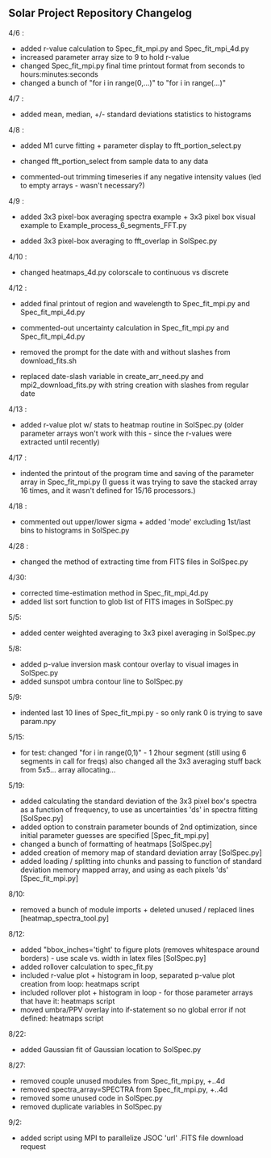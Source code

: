 ## Solar Project Repository Changelog ##

4/6 : 
- added r-value calculation to Spec_fit_mpi.py and Spec_fit_mpi_4d.py
- increased parameter array size to 9 to hold r-value
- changed Spec_fit_mpi.py final time printout format from seconds to hours:minutes:seconds
- changed a bunch of "for i in range(0,...)" to "for i in range(...)"

4/7 : 
- added mean, median, +/- standard deviations statistics to histograms

4/8 :
- added M1 curve fitting + parameter display to fft_portion_select.py
- changed fft_portion_select from sample data to any data

- commented-out trimming timeseries if any negative intensity values (led to empty arrays - wasn't necessary?)

4/9 :
- added 3x3 pixel-box averaging spectra example + 3x3 pixel box visual example to Example_process_6_segments_FFT.py

- added 3x3 pixel-box averaging to fft_overlap in SolSpec.py

4/10 :
- changed heatmaps_4d.py colorscale to continuous vs discrete

4/12 : 
- added final printout of region and wavelength to Spec_fit_mpi.py and Spec_fit_mpi_4d.py
- commented-out uncertainty calculation in Spec_fit_mpi.py and Spec_fit_mpi_4d.py

- removed the prompt for the date with and without slashes from download_fits.sh
- replaced date-slash variable in create_arr_need.py and mpi2_download_fits.py with string creation with slashes from regular date

4/13 : 
- added r-value plot w/ stats to heatmap routine in SolSpec.py  (older parameter arrays won't work with this - since the r-values were extracted until recently)

4/17 : 
- indented the printout of the program time and saving of the parameter array in Spec_fit_mpi.py
(I guess it was trying to save the stacked array 16 times, and it wasn't defined for 15/16 processors.)

4/18 : 
- commented out upper/lower sigma + added 'mode' excluding 1st/last bins to histograms in SolSpec.py

4/28 : 
- changed the method of extracting time from FITS files in SolSpec.py

4/30:
- corrected time-estimation method in Spec_fit_mpi_4d.py
- added list sort function to glob list of FITS images in SolSpec.py

5/5:
- added center weighted averaging to 3x3 pixel averaging in SolSpec.py

5/8:
- added p-value inversion mask contour overlay to visual images in SolSpec.py
- added sunspot umbra contour line to SolSpec.py

5/9:
- indented last 10 lines of Spec_fit_mpi.py - so only rank 0 is trying to save param.npy

5/15:
- for test: changed "for i in range(0,1)" - 1 2hour segment (still using 6 segments in call for freqs)
  also changed all the 3x3 averaging stuff back from 5x5... array allocating...

5/19:
- added calculating the standard deviation of the 3x3 pixel box's spectra as a function of frequency, to use as uncertainties 'ds' in spectra fitting [SolSpec.py]
- added option to constrain parameter bounds of 2nd optimization, since initial parameter guesses are specified [Spec_fit_mpi.py]
- changed a bunch of formatting of heatmaps [SolSpec.py]
- added creation of memory map of standard deviation array [SolSpec.py]
- added loading / splitting into chunks and passing to function of standard deviation memory mapped array, and using as each pixels 'ds' [Spec_fit_mpi.py]

8/10:
- removed a bunch of module imports + deleted unused / replaced lines [heatmap_spectra_tool.py]

8/12:
- added "bbox_inches='tight' to figure plots (removes whitespace around borders) - use scale vs. width in latex files [SolSpec.py]
- added rollover calculation to spec_fit.py 
- included r-value plot + histogram in loop, separated p-value plot creation from loop: heatmaps script
- included rollover plot + histogram in loop - for those parameter arrays that have it: heatmaps script
- moved umbra/PPV overlay into if-statement so no global error if not defined: heatmaps script

8/22:
- added Gaussian fit of Gaussian location to SolSpec.py

8/27:
- removed couple unused modules from Spec_fit_mpi.py, +..4d
- removed spectra_array=SPECTRA from Spec_fit_mpi.py, +..4d
- removed some unused code in SolSpec.py
- removed duplicate variables in SolSpec.py

9/2:
- added script using MPI to parallelize JSOC 'url' .FITS file download request